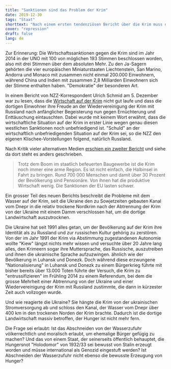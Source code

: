 ```yaml
---
title: "Sanktionen sind das Problem der Krim"
date: 2019-12-30
tags: "Staat"
shorttext: "Nach einem ersten tendenziösen Bericht über die Krim muss die NZZ zurückbuchstabieren: 'Die Sanktionen der EU lasten schwer.'"
cover: "repression"
draft: false
lang: de
---
```


Zur Erinnerung: Die Wirtschaftssanktionen gegen die Krim sind im Jahr 2014 in der UNO mit 100 von möglichen 193 Stimmen beschlossen worden, also mit drei Stimmen über dem absoluten Mehr. Zu den Ja-Sagern gehörten die vier europäischen Miniaturstaaten Liechtenstein, San Marino, Andorra und Monaco mit zusammen nicht einmal 200.000 Einwohnern, während China und Indien mit zusammen 2,8 Milliarden Einwohnern sich der Stimme enthalten haben. "Demokratie" der besonderen Art.

In einem Bericht von NZZ-Korrespondent Ulrich Schmid am 5. Dezember war zu lesen, dass die [Wirtschaft auf der Krim](https://www.nzz.ch/international/krim-die-russische-vormundschaft-hat-ihren-preis-ld.1517519 "In Kiew atmet der Westen, auf der Strasse sind Musiker, Jongleure, Freaks – auf der Krim herrscht Zucht und es mangelt an Charme") nicht gut laufe und dass die dortigen Einwohner ihre Freude an der Wiedervereinigung der Krim mit Russland nach anfänglicher Begeisterung nun gegen Ernüchterung und Enttäuschung eintauschten. Dabei wurde mit keinem Wort erwähnt, dass die wirtschaftliche Situation auf der Krim in erster Linie wegen genau diesen westlichen Sanktionen noch unbefriedigend ist. "Schuld" an der wirtschaftlich unbefriedigenden Situation auf der Krim sei, so die NZZ den eigenen Klischee-Vorstellungen folgend, natürlich Russland.

Nach Kritik vieler alternativen Medien [erschien ein zweiter Bericht](https://www.nzz.ch/international/die-krim-braucht-ein-wirtschaftswunder-ld.1517529 "Wir haben Hurra geschrien damals. Wir schreien nicht mehr Hurra") und siehe da dort steht es anders geschrieben.

> Trotz dem Boom im staatlich befeuerten Baugewerbe ist die Krim noch immer eine arme Region. Es ist nicht einfach, die Halbinsel in Fahrt zu bringen. Rund 700 000 Menschen und damit über 30 Prozent der Bevölkerung sind Pensionäre. Von ihnen hat die produktive Wirtschaft wenig. Die Sanktionen der EU lasten schwer.

Ein grosser Teil des neuen Berichts beschreibt die Probleme mit dem Wasser auf der Krim, seit die Ukraine den zu Sowjetzeiten gebauten Kanal vom Dnepr in die relativ trockene Nordkrim nach der Abtrennung der Krim von der Ukraine mit einem Damm verschlossen hat, um die dortige Landwirtschaft auszutrocknen.

Die Ukraine hat seit 1991 alles getan, um der Bevölkerung auf der Krim ihre Identität als zu Russland und zur russischen Kultur gehörig zu zerstören. Von der im Jahr 1991 der Krim via Abstimmung zugestandenen Autonomie wollte "Kiew" längst nichts mehr wissen und versuchte über 20 Jahre lang alles, den Krimeern sogar ihre Muttersprache, das Russische, auszutreiben und ihnen die ukrainische Sprache aufzuzwingen. ähnlich wie der Bevölkerung in Luhansk und Donezk. Doch während diese erzwungene "Nationalisierung" in Luhansk und Donezk zu einem Bürgerkrieg führte mit bisher bereits über 13.000 Toten führte der Versuch, die Krim zu "entrussifizieren" im Frühling 2014 zu einem Referendum, bei dem die grosse Mehrheit einer Abtrennung von der Ukraine und einer Wiedervereinigung der Krim mit Russland zustimmte, die dann in kürzester Zeit auch vollzogen wurde.

Und wie reagierte die Ukraine? Sie hängte die Krim von der ukrainischen Stromversorgung ab und schloss den Kanal, der Wasser vom Dnepr über 400 km in den trockenen Norden der Krim brachte. Dadurch ist die dortige Landwirtschaft massiv betroffen, der Hunger ist nicht mehr fern.

Die Frage sei erlaubt: Ist das Abschneiden von der Wasserzufuhr völkerrechtlich und moralisch erlaubt, um ehemalige Bürger gefügig zu machen? Und das von einem Staat, der seinerseits öffentlich behauptet, die Hungersnot "Holodomor" von 1932/33 sei bewusst von Stalin erzeugt worden und müsse international als Genozid eingestuft werden? Ist Abschneiden der Wasserzufuhr nicht ebenso die bewusste Erzeugung von Hunger?
